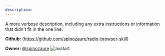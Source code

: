 ```yaml
---
description: 
---
```

A more verbose description, including any extra instructions or
information that didn't fit in the one line.

**Github:** (https://github.com/spinozaure/radio-browser-skill)

**Owner:** [@spinozaure](https://github.com/spinozaure) ![avatart](https://avatars0.githubusercontent.com/u/3854698?v=4)

